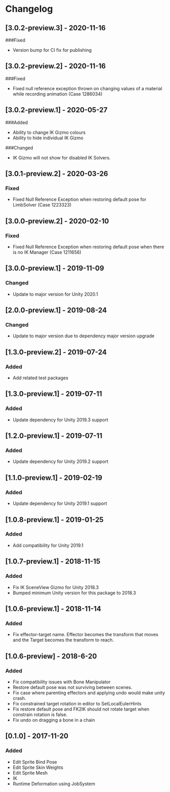 # Changelog

## [3.0.2-preview.3] - 2020-11-16
###Fixed
- Version bump for CI fix for publishing

## [3.0.2-preview.2] - 2020-11-16
###Fixed
- Fixed null reference exception thrown on changing values of a material while recording animation (Case 1286034)

## [3.0.2-preview.1] - 2020-05-27
###Added
- Ability to change IK Gizmo colours
- Ability to hide individual IK Gizmo

###Changed
- IK Gizmo will not show for disabled IK Solvers.

## [3.0.1-preview.2] - 2020-03-26
### Fixed
- Fixed Null Reference Exception when restoring default pose for LimbSolver (Case 1223323)

## [3.0.0-preview.2] - 2020-02-10
### Fixed
- Fixed Null Reference Exception when restoring default pose when there is no IK Manager (Case 1211656)

## [3.0.0-preview.1] - 2019-11-09
### Changed
- Update to major version for Unity 2020.1

## [2.0.0-preview.1] - 2019-08-24
### Changed
- Update to major version due to dependency major version upgrade

## [1.3.0-preview.2] - 2019-07-24
### Added
- Add related test packages

## [1.3.0-preview.1] - 2019-07-11
### Added
- Update dependency for Unity 2019.3 support

## [1.2.0-preview.1] - 2019-07-11
### Added
- Update dependency for Unity 2019.2 support

## [1.1.0-preview.1] - 2019-02-19
### Added
- Update dependency for Unity 2019.1 support

## [1.0.8-preview.1] - 2019-01-25
### Added
- Add compatibility for Unity 2019.1

## [1.0.7-preview.1] - 2018-11-15
### Added
- Fix IK SceneView Gizmo for Unity 2018.3
- Bumped minimum Unity version for this package to 2018.3

## [1.0.6-preview.1] - 2018-11-14
### Added
- Fix effector-target name. Effector becomes the transform that moves and the Target becomes the transform to reach.

## [1.0.6-preview] - 2018-6-20
### Added
- Fix compatibility issues with Bone Manipulator
- Restore default pose was not surviving between scenes.
- Fix case where parenting effectors and applying undo would make unity crash.
- Fix constrained target rotation in editor to SetLocalEulerHints
- Fix restore default pose and FK2IK should not rotate target when constrain rotation is false.
- Fix undo on dragging a bone in a chain

## [0.1.0] - 2017-11-20
### Added
- Edit Sprite Bind Pose
- Edit Sprite Skin Weights
- Edit Sprite Mesh
- IK
- Runtime Deformation using JobSystem